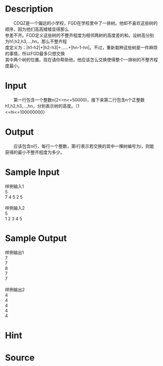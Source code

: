 
# Description

<div class="content"><p>　　CDQZ是一个偏远的小学校，FGD在学校里中了一排树。他却不喜欢这些树的顺序，因为他们高高矮矮显得那么<br/>
参差不齐。FGD定义这些树的不整齐程度为相邻两树的高度差的和。设树高分别为h1,h2,h3,…,hn。那么不整齐程<br/>
度定义为：|h1-h2|+|h2-h3|+……+|hn-1-hn|。不过，重新栽种这些树是一件麻烦的事情，所以FGD最多只想交换<br/>
其中两个树的位置。现在请你帮助他，他应该怎么交换使得整个一排树的不整齐程度最小。</p></div>

# Input

<div class="content"><p>　　第一行包含一个整数n(2&lt;=n&lt;=50000)，接下来第二行包含n个正整数h1,h2,h3,…,hn，分别表示树的高度。（1<br/>
&lt;=hi&lt;=100000000）</p></div>

# Output

<div class="content"><p>　　应该包含n行，每行一个整数，第i行表示若交换的其中一棵树编号为i，则能获得的最小不整齐程度为多少。</p></div>

# Sample Input

<div class="content"><span class="sampledata">样例输入1<br/>
5<br/>
7 4 5 2 5<br/>
<br/>
样例输入2<br/>
5<br/>
1 2 3 4 5<br/>
</span></div>

# Sample Output

<div class="content"><span class="sampledata">样例输出1<br/>
7<br/>
7<br/>
8<br/>
7<br/>
7<br/>
<br/>
样例输出2<br/>
4<br/>
4<br/>
4<br/>
4<br/>
4</span></div>

# Hint

<div class="content"><p></p></div>

# Source

<div class="content"><p><a href="problemset.php?search="></a></p></div>

